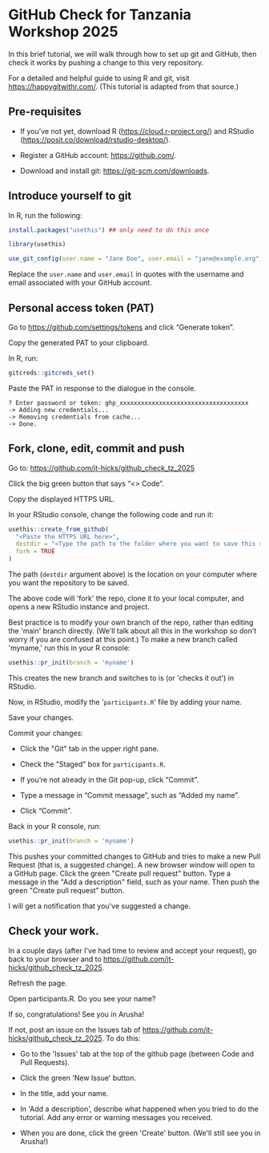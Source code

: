 # GitHub Check for Tanzania Workshop 2025

In this brief tutorial, we will walk through how to set up git and GitHub, then check it works by pushing a change to this very repository.

For a detailed and helpful guide to using R and git, visit <https://happygitwithr.com/>. (This tutorial is adapted from that source.)

## Pre-requisites

-   If you've not yet, download R (<https://cloud.r-project.org/>) and RStudio (<https://posit.co/download/rstudio-desktop/>).

-   Register a GitHub account: <https://github.com/>.

-   Download and install git: <https://git-scm.com/downloads>.

## Introduce yourself to git

In R, run the following:

``` r
install.packages("usethis") ## only need to do this once

library(usethis)

use_git_config(user.name = "Jane Doe", user.email = "jane@example.org")
```

Replace the `user.name` and `user.email` in quotes with the username and email associated with your GitHub account.

## Personal access token (PAT)

Go to <https://github.com/settings/tokens> and click “Generate token”.

Copy the generated PAT to your clipboard.

In R, run:

``` r
gitcreds::gitcreds_set()
```

Paste the PAT in response to the dialogue in the console.

```         
? Enter password or token: ghp_xxxxxxxxxxxxxxxxxxxxxxxxxxxxxxxxxxxx
-> Adding new credentials...
-> Removing credentials from cache...
-> Done.
```

## Fork, clone, edit, commit and push

Go to: <https://github.com/jt-hicks/github_check_tz_2025>

Click the big green button that says “\<\> Code”.

Copy the displayed HTTPS URL.

In your RStudio console, change the following code and run it:

``` r
usethis::create_from_github(
  "<Paste the HTTPS URL here>",
  destdir = "<Type the path to the folder where you want to save this repo here>",
  fork = TRUE
)
```

The path (`destdir` argument above) is the location on your computer where you want the repository to be saved.

The above code will 'fork' the repo, clone it to your local computer, and opens a new RStudio instance and project.

Best practice is to modify your own branch of the repo, rather than editing the 'main' branch directly. (We'll talk about all this in the workshop so don't worry if you are confused at this point.) To make a new branch called 'myname,' run this in your R console:

``` r
usethis::pr_init(branch = 'myname')
```

This creates the new branch and switches to is (or 'checks it out') in RStudio.

Now, in RStudio, modify the '`participants.R`' file by adding your name.

Save your changes.

Commit your changes:

-   Click the "Git" tab in the upper right pane.

-   Check the "Staged" box for `participants.R`.

-   If you’re not already in the Git pop-up, click “Commit”.

-   Type a message in “Commit message”, such as “Added my name”.

-   Click “Commit”.

Back in your R console, run:

``` r
usethis::pr_init(branch = 'myname')
```

This pushes your committed changes to GitHub and tries to make a new Pull Request (that is, a suggested change). A new browser window will open to a GitHub page. Click the green "Create pull request" button. Type a message in the "Add a description" field, such as your name. Then push the green "Create pull request" button.

I will get a notification that you've suggested a change.

## Check your work.

In a couple days (after I've had time to review and accept your request), go back to your browser and to <https://github.com/jt-hicks/github_check_tz_2025>.

Refresh the page.

Open participants.R. Do you see your name?

If so, congratulations! See you in Arusha!

If not, post an issue on the Issues tab of <https://github.com/jt-hicks/github_check_tz_2025>. To do this:

-   Go to the 'Issues' tab at the top of the github page (between Code and Pull Requests).

-   Click the green 'New Issue' button.

-   In the title, add your name.

-   In 'Add a description', describe what happened when you tried to do the tutorial. Add any error or warning messages you received.

-   When you are done, click the green 'Create' button. (We'll still see you in Arusha!)
